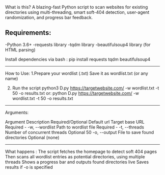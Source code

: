 What is this?
A blazing-fast Python script to scan websites for existing directories using multi-threading, smart soft-404 detection, user-agent randomization, and progress bar feedback.

Requirements:
----------------------------------------
-Python 3.6+
-requests library
-tqdm library
-beautifulsoup4 library (for HTML parsing)

Install dependencies via bash :
pip install requests tqdm beautifulsoup4

----------------------------------------

How to Use:
1.Prepare your wordlist (.txt) Save it as wordlist.txt (or any name)

2. Run the script
python3 D.py https://targetwebsite.com/ -w wordlist.txt -t 50 -o results.txt 
or:
python D.py https://targetwebsite.com/ -w wordlist.txt -t 50 -o results.txt

----------------------------------------
Arguments:

Argument	Description	Required/Optional	Default
url	Target base URL	Required	-
-w, --wordlist	Path to wordlist file	Required	-
-t, --threads	Number of concurrent threads	Optional	50
-o, --output	File to save found directories	Optional	(none)

----------------------------------------

What happens : 
The script fetches the homepage to detect soft 404 pages
Then scans all wordlist entries as potential directories, using multiple threads
Shows a progress bar and outputs found directories live
Saves results if -o is specified




